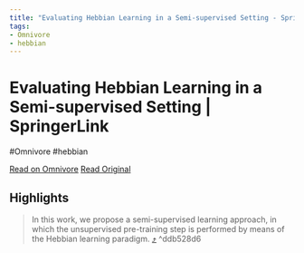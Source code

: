 ```yaml
---
title: "Evaluating Hebbian Learning in a Semi-supervised Setting - SpringerLink"
tags:
- Omnivore
- hebbian
---
```



# Evaluating Hebbian Learning in a Semi-supervised Setting | SpringerLink
#Omnivore
 #hebbian 
  
[Read on Omnivore](https://omnivore.app/me/evaluating-hebbian-learning-in-a-semi-supervised-setting-springe-189c25f5df0)
[Read Original](https://link.springer.com/chapter/10.1007/978-3-030-95470-3_28)

## Highlights

> In this work, we propose a semi-supervised learning approach, in which the unsupervised pre-training step is performed by means of the Hebbian learning paradigm. [⤴️](https://omnivore.app/me/evaluating-hebbian-learning-in-a-semi-supervised-setting-springe-189c25f5df0#ddb528d6-81a8-4b6b-baa4-d32d23b16089)  ^ddb528d6

